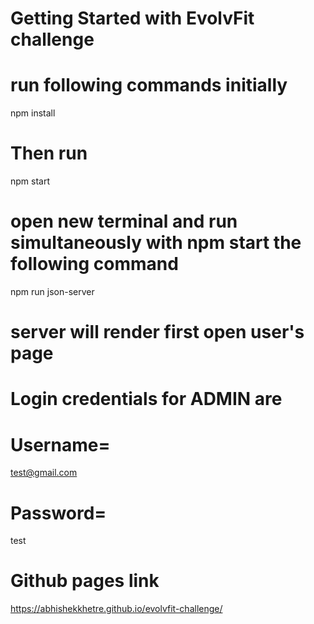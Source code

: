 # Getting Started with EvolvFit challenge
# run following commands initially
npm install
# Then run
npm start
# open new terminal and run simultaneously with npm start the following command
npm run json-server

# server will render first open user's page

# Login credentials for ADMIN are
# Username=
test@gmail.com
# Password=
test

# Github pages link
https://abhishekkhetre.github.io/evolvfit-challenge/
